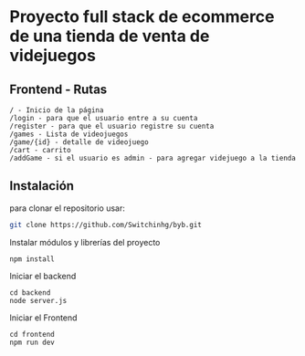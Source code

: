 # Proyecto full stack de ecommerce de una tienda de venta de videjuegos


## Frontend - Rutas

    / - Inicio de la página
    /login - para que el usuario entre a su cuenta
    /register - para que el usuario registre su cuenta
    /games - Lista de videojuegos
    /game/{id} - detalle de videojuego
    /cart - carrito 
    /addGame - si el usuario es admin - para agregar videjuego a la tienda
    
    
## Instalación
para clonar el repositorio usar:

```bash
git clone https://github.com/Switchinhg/byb.git
```
 Instalar módulos y librerías del proyecto
```code
npm install
```
Iniciar el backend
```code
cd backend
node server.js
```
Iniciar el Frontend
```code
cd frontend
npm run dev
```
